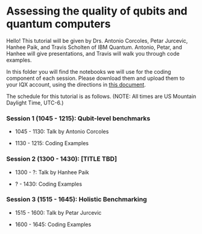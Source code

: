 # Assessing the quality of qubits and quantum computers

Hello! This tutorial will be given by Drs. Antonio Corcoles, Petar Jurcevic, Hanhee Paik, and  Travis Scholten of IBM Quantum. Antonio, Petar, and Hanhee will give presentations, and Travis will walk you through code examples.

In this folder you will find the notebooks we will use for the coding component of each session. Please download them and upload them to your IQX account, using the directions in [this document](../Uploading.md).

The schedule for this tutorial is as follows. (NOTE: All times are US Mountain Daylight Time, UTC-6.)

### Session 1 (1045 - 1215): Qubit-level benchmarks

* 1045 - 1130: Talk by Antonio Corcoles

* 1130 - 1215: Coding Examples

### Session 2 (1300 - 1430): [TITLE TBD]

* 1300 - ?: Talk by Hanhee Paik

* ? - 1430: Coding Examples

### Session 3 (1515 - 1645): Holistic Benchmarking

* 1515 - 1600: Talk by Petar Jurcevic

* 1600 - 1645: Coding Examples
